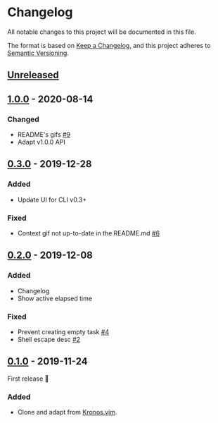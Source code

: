 # Changelog

All notable changes to this project will be documented in this file.

The format is based on [Keep a Changelog](https://keepachangelog.com/en/1.0.0/),
and this project adheres to [Semantic Versioning](https://semver.org/spec/v2.0.0.html).

## [Unreleased]

## [1.0.0] - 2020-08-14

### Changed

- README's gifs [#9]
- Adapt v1.0.0 API

## [0.3.0] - 2019-12-28

### Added

- Update UI for CLI v0.3+

### Fixed

- Context gif not up-to-date in the README.md [#6]

## [0.2.0] - 2019-12-08

### Added

- Changelog
- Show active elapsed time

### Fixed

- Prevent creating empty task [#4]
- Shell escape desc [#2]

## [0.1.0] - 2019-11-24

First release :tada:

### Added 

- Clone and adapt from [Kronos.vim](https://github.com/soywod/kronos.vim).

[unreleased]: https://github.com/soywod/unfog.vim/compare/v1.0.0...HEAD
[1.0.0]: https://github.com/soywod/unfog.vim/compare/v0.3.0...v1.0.0
[0.3.0]: https://github.com/soywod/unfog.vim/compare/v0.2.0...v0.3.0
[0.2.0]: https://github.com/soywod/unfog.vim/compare/v0.1.0...v0.2.0
[0.1.0]: https://github.com/soywod/unfog.vim/releases/tag/v0.1.0

[#2]: https://github.com/soywod/unfog.vim/issues/2
[#4]: https://github.com/soywod/unfog.vim/issues/4
[#6]: https://github.com/soywod/unfog.vim/issues/6
[#9]: https://github.com/soywod/unfog.vim/issues/9
